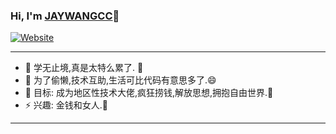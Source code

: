 ### Hi, I'm [JAYWANGCC][website]🤞

[![Website](https://img.shields.io/website?label=jaywangcc126112.github.io&style=for-the-badge&url=http%3A%2F%2Fjaywangcc126112.github.io)](https://jaywangcc126112.github.io)

---
- 🌱 学无止境,真是太特么累了. 🤣
- 👯 为了偷懒,技术互助,生活可比代码有意思多了.😄
- 🥅 目标: 成为地区性技术大佬,疯狂捞钱,解放思想,拥抱自由世界.💸
- ⚡ 兴趣: 金钱和女人.👧
---

[website]: https://jaywangcc126112.github.io
